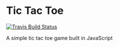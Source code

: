# Tic Tac Toe
[![Travis Build Status](https://img.shields.io/travis/jsstrn/ga-wdi-tictactoe.svg)](https://travis-ci.org/jsstrn/ga-wdi-tictactoe)

A simple tic tac toe game built in JavaScript
